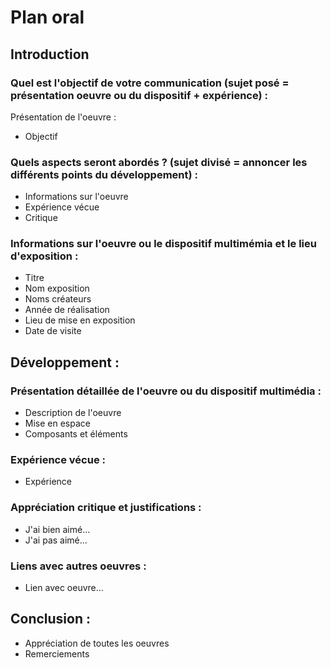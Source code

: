 #  Plan oral

## Introduction
### Quel est l'objectif de votre communication (sujet posé = présentation oeuvre ou du dispositif + expérience) :
Présentation de l'oeuvre :
- Objectif

### Quels aspects seront abordés ? (sujet divisé = annoncer les différents points du développement) :
- Informations sur l'oeuvre
- Expérience vécue
- Critique


### Informations sur l'oeuvre ou le dispositif multimémia et le lieu d'exposition :
- Titre 
- Nom exposition
- Noms créateurs
- Année de réalisation
- Lieu de mise en exposition
- Date de visite


## Développement :
### Présentation détaillée de l'oeuvre ou du dispositif multimédia :
- Description de l'oeuvre
- Mise en espace
- Composants et éléments

### Expérience vécue :
- Expérience

### Appréciation critique et justifications :
- J'ai bien aimé...
- J'ai pas aimé...

### Liens avec autres oeuvres :
- Lien avec oeuvre...

## Conclusion :
- Appréciation de toutes les oeuvres
- Remerciements
